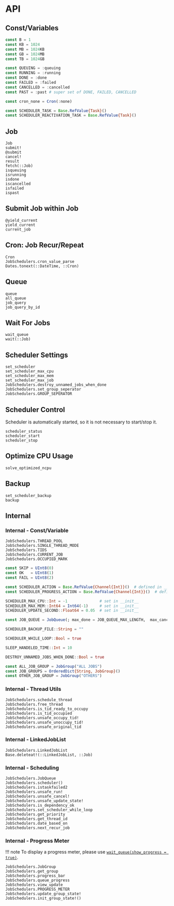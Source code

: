 # API

## Const/Variables

```julia
const B = 1
const KB = 1024
const MB = 1024KB
const GB = 1024MB
const TB = 1024GB

const QUEUING = :queuing
const RUNNING = :running
const DONE = :done
const FAILED = :failed
const CANCELLED = :cancelled
const PAST = :past # super set of DONE, FAILED, CANCELLED

const cron_none = Cron(:none)

const SCHEDULER_TASK = Base.RefValue{Task}()
const SCHEDULER_REACTIVATION_TASK = Base.RefValue{Task}()
```

## Job
```@docs
Job
submit!
@submit
cancel!
result
fetch(::Job)
isqueuing
isrunning
isdone
iscancelled
isfailed
ispast
```

## Submit Job within Job
```@docs
@yield_current
yield_current
current_job
```

## Cron: Job Recur/Repeat
```@docs
Cron
JobSchedulers.cron_value_parse
Dates.tonext(::DateTime, ::Cron)
```

## Queue
```@docs
queue
all_queue
job_query
job_query_by_id
```

## Wait For Jobs
```@docs
wait_queue
wait(::Job)
```

## Scheduler Settings
```@docs
set_scheduler
set_scheduler_max_cpu
set_scheduler_max_mem
set_scheduler_max_job
JobSchedulers.destroy_unnamed_jobs_when_done
JobSchedulers.set_group_seperator
JobSchedulers.GROUP_SEPERATOR
```

## Scheduler Control

Scheduler is automatically started, so it is not necessary to start/stop it.

```@docs
scheduler_status
scheduler_start
scheduler_stop
```

## Optimize CPU Usage
```@docs
solve_optimized_ncpu
```

## Backup
```@docs
set_scheduler_backup
backup
```

## Internal

### Internal - Const/Variable

```@docs
JobSchedulers.THREAD_POOL
JobSchedulers.SINGLE_THREAD_MODE
JobSchedulers.TIDS
JobSchedulers.CURRENT_JOB
JobSchedulers.OCCUPIED_MARK
```

```julia
const SKIP = UInt8(0)
const OK   = UInt8(1)
const FAIL = UInt8(2)

const SCHEDULER_ACTION = Base.RefValue{Channel{Int}}()  # defined in __init__()
const SCHEDULER_PROGRESS_ACTION = Base.RefValue{Channel{Int}}()  # defined in __init__()

SCHEDULER_MAX_CPU::Int = -1              # set in __init__
SCHEDULER_MAX_MEM::Int64 = Int64(-1)     # set in __init__
SCHEDULER_UPDATE_SECOND::Float64 = 0.05  # set in __init__

const JOB_QUEUE = JobQueue(; max_done = JOB_QUEUE_MAX_LENGTH,  max_cancelled = max_done = JOB_QUEUE_MAX_LENGTH)

SCHEDULER_BACKUP_FILE::String = ""

SCHEDULER_WHILE_LOOP::Bool = true

SLEEP_HANDELED_TIME::Int = 10

DESTROY_UNNAMED_JOBS_WHEN_DONE::Bool = true

const ALL_JOB_GROUP = JobGroup("ALL JOBS")
const JOB_GROUPS = OrderedDict{String, JobGroup}()
const OTHER_JOB_GROUP = JobGroup("OTHERS")
```

### Internal - Thread Utils

```@docs
JobSchedulers.schedule_thread
JobSchedulers.free_thread
JobSchedulers.is_tid_ready_to_occupy
JobSchedulers.is_tid_occupied
JobSchedulers.unsafe_occupy_tid!
JobSchedulers.unsafe_unoccupy_tid!
JobSchedulers.unsafe_original_tid
```

### Internal - LinkedJobList

```@docs
JobSchedulers.LinkedJobList
Base.deleteat!(::LinkedJobList, ::Job)
```

### Internal - Scheduling

```@docs
JobSchedulers.JobQueue
JobSchedulers.scheduler()
JobSchedulers.istaskfailed2
JobSchedulers.unsafe_run!
JobSchedulers.unsafe_cancel!
JobSchedulers.unsafe_update_state!
JobSchedulers.is_dependency_ok
JobSchedulers.set_scheduler_while_loop
JobSchedulers.get_priority
JobSchedulers.get_thread_id
JobSchedulers.date_based_on
JobSchedulers.next_recur_job
```

### Internal - Progress Meter

!!! note
    To display a progress meter, please use [`wait_queue(show_progress = true)`](@ref).

```@docs
JobSchedulers.JobGroup
JobSchedulers.get_group
JobSchedulers.progress_bar
JobSchedulers.queue_progress
JobSchedulers.view_update
JobSchedulers.PROGRESS_METER
JobSchedulers.update_group_state!
JobSchedulers.init_group_state!()
```

